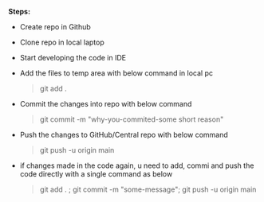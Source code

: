 **Steps:**
* Create repo in Github
* Clone repo in local laptop
* Start developing the code in IDE
* Add the files to temp area with below command in local pc
  > git add .  
* Commit the changes into repo with below command
  > git commit -m "why-you-commited-some short reason"
* Push the changes to GitHub/Central repo with below command
  > git push -u origin main

* if changes made in the code again, u need to add, commi and push the code directly with a single command as below
  > git add . ; git commit -m "some-message"; git push -u origin main